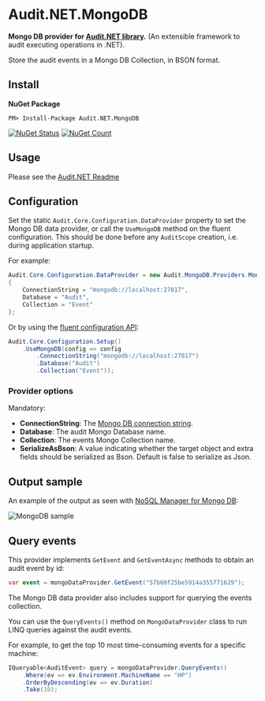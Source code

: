 # Audit.NET.MongoDB
**Mongo DB provider for [Audit.NET library](https://github.com/thepirat000/Audit.NET).** (An extensible framework to audit executing operations in .NET).

Store the audit events in a Mongo DB Collection, in BSON format.

## Install

**NuGet Package** 

```
PM> Install-Package Audit.NET.MongoDB
```

[![NuGet Status](https://img.shields.io/nuget/v/Audit.NET.MongoDB.svg?style=flat)](https://www.nuget.org/packages/Audit.NET.MongoDB/)
[![NuGet Count](https://img.shields.io/nuget/dt/Audit.NET.MongoDB.svg)](https://www.nuget.org/packages/Audit.NET.MongoDB/)

## Usage
Please see the [Audit.NET Readme](https://github.com/thepirat000/Audit.NET#usage)

## Configuration
Set the static `Audit.Core.Configuration.DataProvider` property to set the Mongo DB data provider, or call the `UseMongoDB` method on the fluent configuration. This should be done before any `AuditScope` creation, i.e. during application startup.

For example:
```c#
Audit.Core.Configuration.DataProvider = new Audit.MongoDB.Providers.MongoDataProvider()
{
    ConnectionString = "mongodb://localhost:27017",
    Database = "Audit",
    Collection = "Event"
};
```

Or by using the [fluent configuration API](https://github.com/thepirat000/Audit.NET#configuration-fluent-api):
```c#
Audit.Core.Configuration.Setup()
    .UseMongoDB(config => config
        .ConnectionString("mongodb://localhost:27017")
        .Database("Audit")
        .Collection("Event"));
```

### Provider options

Mandatory:
- **ConnectionString**: The [Mongo DB connection string](http://mongodb.github.io/mongo-csharp-driver/2.0/reference/driver/connecting/).
- **Database**: The audit Mongo Database name.
- **Collection**: The events Mongo Collection name.
- **SerializeAsBson**: A value indicating whether the target object and extra fields should be serialized as Bson. Default is false to serialize as Json.

## Output sample

An example of the output as seen with [NoSQL Manager for Mongo DB](http://www.mongodbmanager.com/):

![MongoDB sample](http://i.imgur.com/jyYOypX.png)

## Query events

This provider implements `GetEvent` and `GetEventAsync` methods to obtain an audit event by id:

```c#
var event = mongoDataProvider.GetEvent("57b60f25be5914a355771629");
```

The Mongo DB data provider also includes support for querying the events collection.

You can use the `QueryEvents()` method on `MongoDataProvider` class to run LINQ queries against the audit events.

For example, to get the top 10 most time-consuming events for a specific machine:
```c#
IQueryable<AuditEvent> query = mongoDataProvider.QueryEvents()
	.Where(ev => ev.Environment.MachineName == "HP")
	.OrderByDescending(ev => ev.Duration)
	.Take(10);
```

